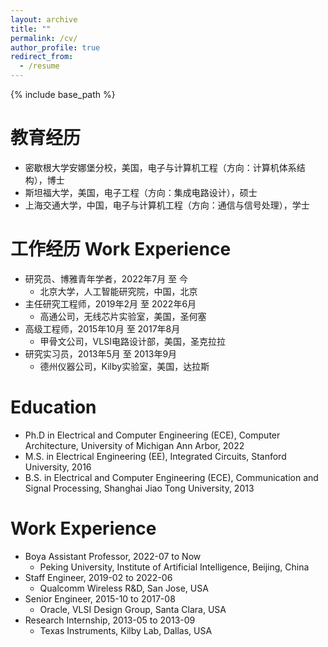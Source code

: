 ```yaml
---
layout: archive
title: ""
permalink: /cv/
author_profile: true
redirect_from:
  - /resume
---
```


{% include base_path %}

教育经历
======
* 密歇根大学安娜堡分校，美国，电子与计算机工程（方向：计算机体系结构），博士
* 斯坦福大学，美国，电子工程（方向：集成电路设计），硕士
* 上海交通大学，中国，电子与计算机工程（方向：通信与信号处理），学士

工作经历 Work Experience
======
* 研究员、博雅青年学者，2022年7月 至 今
  * 北京大学，人工智能研究院，中国，北京
* 主任研究工程师，2019年2月 至 2022年6月
  * 高通公司，无线芯片实验室，美国，圣何塞
* 高级工程师，2015年10月 至 2017年8月
  * 甲骨文公司，VLSI电路设计部，美国，圣克拉拉
* 研究实习员，2013年5月 至 2013年9月
  * 德州仪器公司，Kilby实验室，美国，达拉斯

Education
======
* Ph.D in Electrical and Computer Engineering (ECE), Computer Architecture, University of Michigan Ann Arbor, 2022
* M.S. in Electrical Engineering (EE), Integrated Circuits, Stanford University, 2016
* B.S. in Electrical and Computer Engineering (ECE), Communication and Signal Processing, Shanghai Jiao Tong University, 2013

Work Experience
======
* Boya Assistant Professor, 2022-07 to Now
  * Peking University, Institute of Artificial Intelligence, Beijing, China
* Staff Engineer, 2019-02 to 2022-06
  * Qualcomm Wireless R&D, San Jose, USA
* Senior Engineer, 2015-10 to 2017-08
  * Oracle, VLSI Design Group, Santa Clara, USA
* Research Internship, 2013-05 to 2013-09
  * Texas Instruments, Kilby Lab, Dallas, USA
